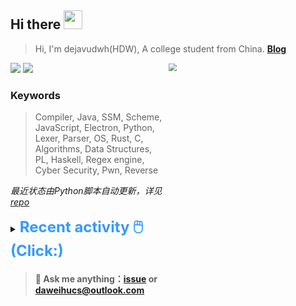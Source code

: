 ## Hi there <img src="https://raw.githubusercontent.com/MartinHeinz/MartinHeinz/master/wave.gif" width="30px">

> Hi, I'm dejavudwh(HDW), A college student from China. **[Blog](https://www.cnblogs.com/secoding)** 

![](https://komarev.com/ghpvc/?username=dejavudwh)
<img src="https://img.shields.io/badge/BLOG-dejavudwh-blue"><a href="https://www.cnblogs.com/secoding/"></a></img>
<img align="right" width="50%" src="https://github-readme-stats.vercel.app/api?username=dejavudwh&show_icons=true&theme=onedark&count_private=true" style="zoom: 80%;" /> 

### Keywords 

> Compiler, Java, SSM, Scheme, JavaScript, Electron, Python, Lexer, Parser, OS, Rust, C, Algorithms, Data Structures, PL, Haskell, Regex engine, Cyber Security, Pwn, Reverse

*最近状态由Python脚本自动更新，详见<a href="https://github.com/dejavudwh/dejavudwh"> repo</a>*

<details>

  <summary><font size="5.5" color="#3399FF"><b>Recent activity 🖱️(Click:)</b></font></summary>

  - <details open>

    <summary><font size="3.5" color="#3399FF"><b>Recent Post 🖱️</b></font></summary>
    <br>
    <table>
    <tr>
    <td>
    <!-- ZHIHUPOSTS:START --> 

    <!-- ZHIHUPOSTS:END -->
    </td>
    <td>
    <!-- GITHUB:START -->

    - [dejavudwh pushed to main in dejavudwh/WriteUp](https://github.com/dejavudwh/WriteUp/compare/de46c63f33...f045a32238) - 2021-07-24T15:48:56Z
    - [dejavudwh starred YajS/NikPEViewer](https://github.com/YajS/NikPEViewer) - 2021-07-24T15:21:20Z
    - [dejavudwh starred DropsOfZut/awesome-security-weixin-official-accounts](https://github.com/DropsOfZut/awesome-security-weixin-official-accounts) - 2021-07-24T05:54:39Z
    - [dejavudwh pushed to main in dejavudwh/WriteUp](https://github.com/dejavudwh/WriteUp/compare/9e5f436da7...de46c63f33) - 2021-07-23T10:25:26Z
    - [dejavudwh starred imageworks/pystring](https://github.com/imageworks/pystring) - 2021-07-19T08:12:46Z
    <!-- GITHUB:END -->
    </td>
    </tr>
    </table>
  </details>

</details>

> #### 💬 Ask me anything：[issue](https://github.com/dejavudwh/dejavudwh/issues) or [daweihucs@outlook.com](mailto:daweihucs@outlook.com)